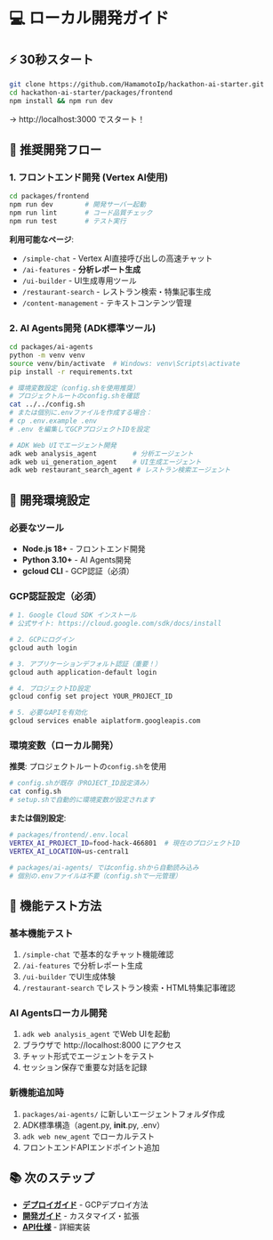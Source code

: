 # 💻 ローカル開発ガイド

## ⚡ 30秒スタート

```bash
git clone https://github.com/HamamotoIp/hackathon-ai-starter.git
cd hackathon-ai-starter/packages/frontend
npm install && npm run dev
```

→ http://localhost:3000 でスタート！

## 🎯 推奨開発フロー

### 1. フロントエンド開発 (Vertex AI使用)
```bash
cd packages/frontend
npm run dev        # 開発サーバー起動
npm run lint       # コード品質チェック
npm run test       # テスト実行
```

**利用可能なページ**:
- `/simple-chat` - Vertex AI直接呼び出しの高速チャット
- `/ai-features` - **分析レポート生成**
- `/ui-builder` - UI生成専用ツール
- `/restaurant-search` - レストラン検索・特集記事生成
- `/content-management` - テキストコンテンツ管理

### 2. AI Agents開発 (ADK標準ツール)
```bash
cd packages/ai-agents
python -m venv venv
source venv/bin/activate  # Windows: venv\Scripts\activate
pip install -r requirements.txt

# 環境変数設定（config.shを使用推奨）
# プロジェクトルートのconfig.shを確認
cat ../../config.sh
# または個別に.envファイルを作成する場合：
# cp .env.example .env
# .env を編集してGCPプロジェクトIDを設定

# ADK Web UIでエージェント開発
adk web analysis_agent         # 分析エージェント
adk web ui_generation_agent    # UI生成エージェント
adk web restaurant_search_agent # レストラン検索エージェント
```

## 🔧 開発環境設定

### 必要なツール
- **Node.js 18+** - フロントエンド開発
- **Python 3.10+** - AI Agents開発  
- **gcloud CLI** - GCP認証（必須）

### GCP認証設定（必須）
```bash
# 1. Google Cloud SDK インストール
# 公式サイト: https://cloud.google.com/sdk/docs/install

# 2. GCPにログイン
gcloud auth login

# 3. アプリケーションデフォルト認証（重要！）
gcloud auth application-default login

# 4. プロジェクトID設定
gcloud config set project YOUR_PROJECT_ID

# 5. 必要なAPIを有効化
gcloud services enable aiplatform.googleapis.com
```

### 環境変数（ローカル開発）

**推奨**: プロジェクトルートの`config.sh`を使用
```bash
# config.shが既存（PROJECT_ID設定済み）
cat config.sh
# setup.shで自動的に環境変数が設定されます
```

**または個別設定**:
```bash
# packages/frontend/.env.local
VERTEX_AI_PROJECT_ID=food-hack-466801  # 現在のプロジェクトID
VERTEX_AI_LOCATION=us-central1

# packages/ai-agents/ ではconfig.shから自動読み込み
# 個別の.envファイルは不要（config.shで一元管理）
```

## 🎯 機能テスト方法

### 基本機能テスト
1. `/simple-chat` で基本的なチャット機能確認
2. `/ai-features` で分析レポート生成
3. `/ui-builder` でUI生成体験
4. `/restaurant-search` でレストラン検索・HTML特集記事確認

### AI Agentsローカル開発
1. `adk web analysis_agent` でWeb UIを起動
2. ブラウザで http://localhost:8000 にアクセス
3. チャット形式でエージェントをテスト
4. セッション保存で重要な対話を記録

### 新機能追加時
1. `packages/ai-agents/` に新しいエージェントフォルダ作成
2. ADK標準構造（agent.py, __init__.py, .env）
3. `adk web new_agent` でローカルテスト
4. フロントエンドAPIエンドポイント追加

## 📚 次のステップ

- **[デプロイガイド](./deployment.md)** - GCPデプロイ方法
- **[開発ガイド](../development/)** - カスタマイズ・拡張
- **[API仕様](../api/)** - 詳細実装